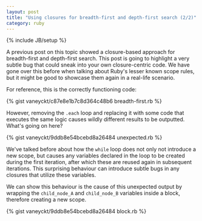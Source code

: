 ```yaml
---
layout: post
title: "Using closures for breadth-first and depth-first search (2/2)"
category: ruby
---
```

{% include JB/setup %}

A previous post on this topic showed a closure-based approach for breadth-first and depth-first search. This post is going to highlight a very subtle bug that could sneak into your own closure-centric code. We have gone over this before when talking about Ruby's lesser known scope rules, but it might be good to showcase them again in a real-life scenario.

For reference, this is the correctly functioning code:

{% gist vaneyckt/c87e8e1b7c8d364c48b6 breadth-first.rb %}

However, removing the `.each` loop and replacing it with some code that executes the same logic causes wildly different results to be outputted. What's going on here?

{% gist vaneyckt/9ddb8e54bcebd8a26484 unexpected.rb %}

We've talked before about how the `while` loop does not only not introduce a new scope, but causes any variables declared in the loop to be created during the first iteration, after which these are reused again in subsequent iterations. This surprising behaviour can introduce subtle bugs in any closures that utilize these variables.

We can show this behaviour is the cause of this unexpected output by wrapping the `child_node_A` and `child_node_B` variables inside a block, therefore creating a new scope.

{% gist vaneyckt/9ddb8e54bcebd8a26484 block.rb %}
